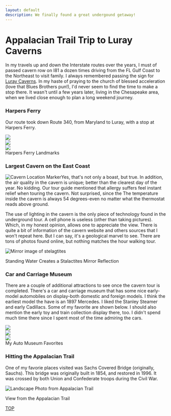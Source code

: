 ```yaml
---
layout: default
description: We finally found a great undergound getaway!
---
```

<html>
<body>
<h1>Appalacian Trail Trip to Luray Caverns</h1>

<p>In my travels up and down the Interstate routes over the years, I must of passed cavern row on I81 a dozen times driving from the FL Gulf Coast to the Northeast to visit family.  I always remembered passing the sign for <a href="https://luraycaverns.com/" target="_blank">Luray Caverns</a>.  In my haste of praying to the church of blessed acceleration (love that Blues Brothers pun!), I'd never seem to find the time to make a stop there.  It wasn't until a few years later, living in the Chesapeake area, when we lived close enough to plan a long weekend journey.  </p>

<h3>Harpers Ferry</h3>

Our route took down Route 340, from Maryland to Luray, with a stop at Harpers Ferry.</p>

<p>
<section class="card-container">
    <div>
        <img src="/assets/images/cavern_12.jpg">
    </div>
    <div>
        <img src="/assets/images/cavern_2.jpg">
    </div>
    <div>
        <img src="/assets/images/cavern_6.jpg">
    </div>
</section>

<div class="caption">Harpers Ferry Landmarks</div>
</p>

<h3>Largest Cavern on the East Coast</h3>
<p><img id="l_small" src="/assets/images/cavern_11.jpg" alt="Cavern Location Marker">Yes, that's not only a boast, but true.  In addition, the air quality in the cavern is unique; better than the clearest day of the year. No kidding. Our tour guide mentioned that allergy suffers feel instant relief when touring the cavern. Not surprised, since the The temperature inside the cavern is always 54 degrees-even no matter what the thermostat reads above ground.</p>

<p>The use of lighting in the cavern is the only piece of technology found in the underground tour.  A cell phone is useless (other than taking pictures). Which, in my honest opinion, allows one to appreciate the view.  There is quite a bit of information of the cavern website and others sources that I won't repeat here.  But I can say, it's a geological marvel to see.  There are tons of photos found online, but nothing matches the hour walking tour. </p>

<p><img src="/assets/images/cavern_1.jpg" alt="Mirror image of stelagtites">
<div class="caption">Standing Water Creates a Stalactites Mirror Reflection</div>
</p>

<h3>Car and Carriage Museum</h3>

<p>There are a couple of additional attractions to see once the cavern tour is completed.  There's a car and carriage museum that has some nice early-model automobiles on display-both domestic and foreign models.  I think the earliest model the have is an 1897 Mercedes.  I liked the Stanley Steamer and early Cadillacs.  Some of my favorite are shown below.  I should also mention the early toy and train collection display there, too.  I didn't spend much time there since I spent most of the time admiring the cars.</p>

<p>
<section class="card-container">
    <div>
        <img src="/assets/images/cavern_8.jpg">
    </div>
    <div>
        <img src="/assets/images/cavern_9.jpg">
    </div>
    <div>
        <img src="/assets/images/cavern_10.jpg">
    </div>
</section>

<div class="caption">My Auto Museum Favorites</div>
</p>

<h3>Hitting the Appalacian Trail</h3>
<p>One of my favorie places visited was Sachs Covered Bridge (originally, Sauchs).  This bridge was originally built in 1854, and restored in 1996.  It was crossed by both Union and Confederate troops during the Civil War.</p>



<p><img src="/assets/images/cavern_5.jpg" alt="Landscape Photo from Appalacian Trail"> 
<div class="caption">View from the Appalacian Trail</div> 
</p>

<p><a class="myBtn" href="#top">TOP</a></p>

</body>
</html>
